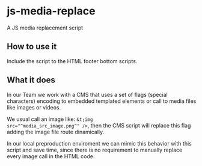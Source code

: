 # js-media-replace
A JS media replacement script

## How to use it

Include the script to the HTML footer bottom scripts.

## What it does

In our Team we work with a CMS that uses a set of flags (special characters) encoding to embedded templated elements 
or call to media files like images or videos.

We usual call an image like: <code>&t;img src="^media_src_image.png^" /&gt;</code>, then the CMS script will replace this flag
adding the image file route dinamically.

In our local preproduction enviroment we can mimic this behavior with this script and save time, since there is no requirement 
to manually replace every image call in the HTML code.
